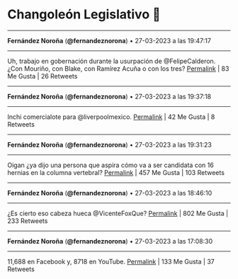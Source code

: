 # Changoleón Legislativo 🙈
*****
**Fernández Noroña** (**@fernandeznorona**) • 27-03-2023 a las 19:47:17
*****
Uh, trabajo en gobernación durante la usurpación de @FelipeCalderon. ¿Con Mouriño, con Blake, con Ramírez Acuña o con los tres?
[Permalink](https://twitter.com/fernandeznorona/status/1640561168908529665) | 83 Me Gusta | 26 Retweets
*****
**Fernández Noroña** (**@fernandeznorona**) • 27-03-2023 a las 19:37:18
*****
Inchi comercialote para @liverpoolmexico.
[Permalink](https://twitter.com/fernandeznorona/status/1640558657065607170) | 42 Me Gusta | 8 Retweets
*****
**Fernández Noroña** (**@fernandeznorona**) • 27-03-2023 a las 19:31:23
*****
Oigan ¿ya dijo una persona que aspira cómo va a ser candidata con 16 hernias en la columna vertebral?
[Permalink](https://twitter.com/fernandeznorona/status/1640557165692813312) | 457 Me Gusta | 103 Retweets
*****
**Fernández Noroña** (**@fernandeznorona**) • 27-03-2023 a las 18:46:10
*****
¿Es cierto eso cabeza hueca @VicenteFoxQue?
[Permalink](https://twitter.com/fernandeznorona/status/1640545787565289472) | 802 Me Gusta | 233 Retweets
*****
**Fernández Noroña** (**@fernandeznorona**) • 27-03-2023 a las 17:08:30
*****
11,688 en Facebook y, 8718 en YouTube.
[Permalink](https://twitter.com/fernandeznorona/status/1640521210684481537) | 133 Me Gusta | 37 Retweets
